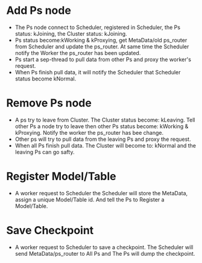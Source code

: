 # Add Ps node
- The Ps node connect to Scheduler, registered in Scheduler, the Ps status: kJoining, the Cluster status: kJoining.
- Ps status become:kWorking & kProxying, get MetaData/old ps_router from Scheduler and update the ps_router. At same time the Scheduler notify the Worker the ps_router has been updated.
- Ps start a sep-thread to pull data from other Ps and proxy the worker's request.
- When Ps finish pull data, it will notify the Scheduler that Scheduler status become kNormal.

# Remove Ps node
- A ps try to leave from Cluster. The Cluster status become: kLeaving. Tell other Ps a node try to leave then other Ps status become: kWorking & kProxying. Notify the worker the ps_router has bee change.
- Other ps will try to pull data from the leaving Ps and proxy the request.
- When all Ps finish pull data. The Cluster will become to: kNormal and the leaving Ps can go safty.

# Register Model/Table
- A worker request to Scheduler the Scheduler will store the MetaData, assign a unique Model/Table id. And tell the Ps to Register a Model/Table.

# Save Checkpoint
- A worker request to Scheduler to save a checkpoint. The Scheduler will send MetaData/ps_router to All Ps and The Ps will dump the checkpoint.